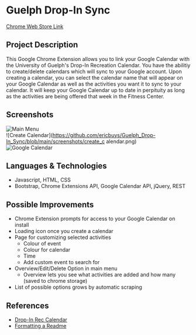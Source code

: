 # Guelph Drop-In Sync
[Chrome Web Store Link](https://chrome.google.com/webstore/detail/guelph-drop-in-sync/dcjfimkbgpdgmbfpnhboaceildfgaehh?hl=en&authuser=1)

## Project Description
This Google Chrome Extension allows you to link your Google Calendar with the University of Guelph's Drop-In Recreation Calendar. You have the abilitiy to create/delete calendars which will sync to your Google account. Upon creating a calendar, you can select the calendar name that will appear on your Google Calendar as well as the activities you want it to sync to your calendar. It will keep your Google Calendar up to date in perpituity as long as the activities are being offered that week in the Fitness Center.

## Screenshots
![Main Menu](https://github.com/ericbuys/Guelph_Drop-In_Sync/blob/main/screenshots/main_menu.jpg)  
![Create Calendar](https://github.com/ericbuys/Guelph_Drop-In_Sync/blob/main/screenshots/create_c
alendar.png)  
![Google Calendar](https://github.com/ericbuys/Guelph_Drop-In_Sync/blob/main/screenshots/google_calendar.jpg)

## Languages & Technologies
- Javascript, HTML, CSS
- Bootstrap, Chrome Extensions API, Google Calendar API, jQuery, REST

## Possible Improvements
- Chrome Extension prompts for access to your Google Calendar on install
- Loading icon once you create a calendar
- Page for customizing selected activities
    - Colour of event
    - Colour for calendar
    - Time
    - Add custom event to search for
- Overview/Edit/Delete Option in main menu
    - Overview lets you see what activities are added and how many (saved to chrome storage)
- List of possible options grows by automatic scraping

## References
* [Drop-In Rec Calendar](https://fitandrec.gryphons.ca/sports-clubs/drop-in-rec)
* [Formatting a Readme](https://docs.github.com/en/get-started/writing-on-github/getting-started-with-writing-and-formatting-on-github/basic-writing-and-formatting-syntax)